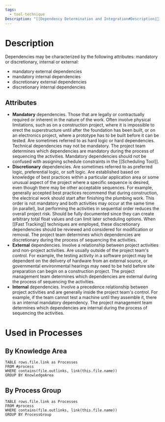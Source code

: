 ```yaml
---
tags:
  - tool-technique
Description: "[[Dependency Determination and Integration#Description|📝]]"
---
```

# Description
Dependencies may be characterized by the following attributes: mandatory or discretionary, internal or external:
- mandatory external dependencies
- mandatory internal dependencies
- discretionary external dependencies
- discretionary internal dependencies
## Attributes
- **Mandatory** dependencies. Those that are legally or contractually required or inherent in the nature of the work. Often involve physical limitations, such as on a construction project, where it is impossible to erect the superstructure until after the foundation has been built, or on an electronics project, where a prototype has to be built before it can be tested. Are sometimes referred to as hard logic or hard dependencies. Technical dependencies may not be mandatory. The project team determines which dependencies are mandatory during the process of sequencing the activities. Mandatory dependencies should not be confused with assigning schedule constraints in the [[Scheduling Tool]].
- **Discretionary** dependencies. Are sometimes referred to as preferred logic, preferential logic, or soft logic. Are established based on knowledge of best practices within a particular application area or some unusual aspect of the project where a specific sequence is desired, even though there may be other acceptable sequences. For example, generally accepted best practices recommend that during construction, the electrical work should start after finishing the plumbing work. This order is not mandatory and both activities may occur at the same time (in parallel), but performing the activities in sequential order reduces the overall project risk. Should be fully documented since they can create arbitrary total float values and can limit later scheduling options. When [[Fast Tracking]] techniques are employed, these discretionary dependencies should be reviewed and considered for modification or removal. The project team determines which dependencies are discretionary during the process of sequencing the activities.
- **External** dependencies. Involve a relationship between project activities and non-project activities. Are usually outside of the project team's control. For example, the testing activity in a software project may be dependent on the delivery of hardware from an external source, or governmental environmental hearings may need to be held before site preparation can begin on a construction project. The project management team determines which dependencies are external during the process of sequencing the activities.
- **Internal** dependencies. Involve a precedence relationship between project activities and are generally inside the project team's control. For example, if the team cannot test a machine until they assemble it, there is an internal mandatory dependency. The project management team determines which dependencies are internal during the process of sequencing the activities.
# Used in Processes
## By Knowledge Area
```dataview
TABLE rows.file.link as Processes
FROM #process 
WHERE contains(file.outlinks, link(this.file.name))
GROUP BY KnowledgeArea
```
## By Process Group
```dataview
TABLE rows.file.link as Processes
FROM #process 
WHERE contains(file.outlinks, link(this.file.name))
GROUP BY ProcessGroup
```



